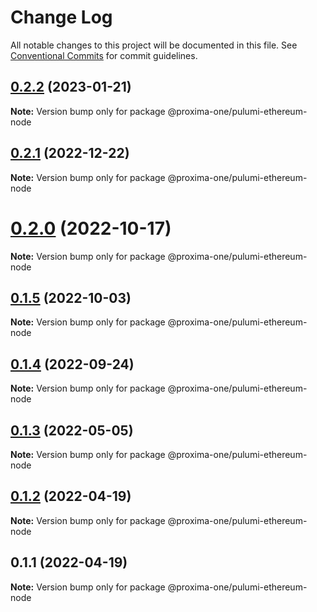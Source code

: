 # Change Log

All notable changes to this project will be documented in this file.
See [Conventional Commits](https://conventionalcommits.org) for commit guidelines.

## [0.2.2](https://github.com/proxima-one/pulumi-components/compare/@proxima-one/pulumi-ethereum-node@0.2.1...@proxima-one/pulumi-ethereum-node@0.2.2) (2023-01-21)

**Note:** Version bump only for package @proxima-one/pulumi-ethereum-node





## [0.2.1](https://github.com/proxima-one/pulumi-components/compare/@proxima-one/pulumi-ethereum-node@0.2.0...@proxima-one/pulumi-ethereum-node@0.2.1) (2022-12-22)

**Note:** Version bump only for package @proxima-one/pulumi-ethereum-node





# [0.2.0](https://github.com/proxima-one/pulumi-components/compare/@proxima-one/pulumi-ethereum-node@0.1.6...@proxima-one/pulumi-ethereum-node@0.2.0) (2022-10-17)

**Note:** Version bump only for package @proxima-one/pulumi-ethereum-node





## [0.1.5](https://github.com/proxima-one/pulumi-components/compare/@proxima-one/pulumi-ethereum-node@0.1.4...@proxima-one/pulumi-ethereum-node@0.1.5) (2022-10-03)

**Note:** Version bump only for package @proxima-one/pulumi-ethereum-node





## [0.1.4](https://github.com/proxima-one/pulumi-components/compare/@proxima-one/pulumi-ethereum-node@0.1.3...@proxima-one/pulumi-ethereum-node@0.1.4) (2022-09-24)

**Note:** Version bump only for package @proxima-one/pulumi-ethereum-node





## [0.1.3](https://github.com/proxima-one/pulumi-components/compare/@proxima-one/pulumi-ethereum-node@0.1.2...@proxima-one/pulumi-ethereum-node@0.1.3) (2022-05-05)

**Note:** Version bump only for package @proxima-one/pulumi-ethereum-node





## [0.1.2](https://github.com/proxima-one/pulumi-components/compare/@proxima-one/pulumi-ethereum-node@0.1.1...@proxima-one/pulumi-ethereum-node@0.1.2) (2022-04-19)

**Note:** Version bump only for package @proxima-one/pulumi-ethereum-node





## 0.1.1 (2022-04-19)

**Note:** Version bump only for package @proxima-one/pulumi-ethereum-node
